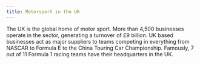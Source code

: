 ```yaml
---
title: Motorsport in the UK
---
```


The UK is the global home of motor sport. More than 4,500 businesses operate in the sector, generating a turnover of £9 billion. UK based businesses act as major suppliers to teams competing in everything from NASCAR to Formula E to the China Touring Car Championship. Famously, 7 out of 11 Formula 1 racing teams have their headquarters in the UK.
